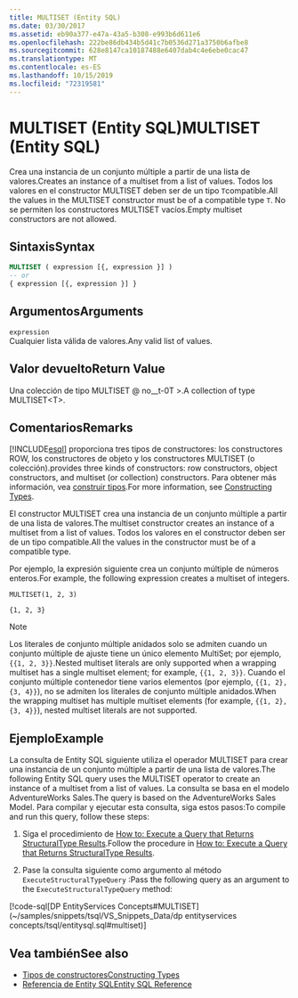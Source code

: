 ```yaml
---
title: MULTISET (Entity SQL)
ms.date: 03/30/2017
ms.assetid: eb90a377-e47a-43a5-b308-e993b6d611e6
ms.openlocfilehash: 222be86db434b5d41c7b0536d271a3750b6afbe8
ms.sourcegitcommit: 628e8147ca10187488e6407dab4c4e6ebe0cac47
ms.translationtype: MT
ms.contentlocale: es-ES
ms.lasthandoff: 10/15/2019
ms.locfileid: "72319581"
---
```

# <a name="multiset-entity-sql"></a><span data-ttu-id="019d6-102">MULTISET (Entity SQL)</span><span class="sxs-lookup"><span data-stu-id="019d6-102">MULTISET (Entity SQL)</span></span>
<span data-ttu-id="019d6-103">Crea una instancia de un conjunto múltiple a partir de una lista de valores.</span><span class="sxs-lookup"><span data-stu-id="019d6-103">Creates an instance of a multiset from a list of values.</span></span> <span data-ttu-id="019d6-104">Todos los valores en el constructor MULTISET deben ser de un tipo `T`compatible.</span><span class="sxs-lookup"><span data-stu-id="019d6-104">All the values in the MULTISET constructor must be of a compatible type `T`.</span></span> <span data-ttu-id="019d6-105">No se permiten los constructores MULTISET vacíos.</span><span class="sxs-lookup"><span data-stu-id="019d6-105">Empty multiset constructors are not allowed.</span></span>  
  
## <a name="syntax"></a><span data-ttu-id="019d6-106">Sintaxis</span><span class="sxs-lookup"><span data-stu-id="019d6-106">Syntax</span></span>  
  
```sql  
MULTISET ( expression [{, expression }] )  
-- or  
{ expression [{, expression }] }  
```  
  
## <a name="arguments"></a><span data-ttu-id="019d6-107">Argumentos</span><span class="sxs-lookup"><span data-stu-id="019d6-107">Arguments</span></span>  
 `expression`  
 <span data-ttu-id="019d6-108">Cualquier lista válida de valores.</span><span class="sxs-lookup"><span data-stu-id="019d6-108">Any valid list of values.</span></span>  
  
## <a name="return-value"></a><span data-ttu-id="019d6-109">Valor devuelto</span><span class="sxs-lookup"><span data-stu-id="019d6-109">Return Value</span></span>  
 <span data-ttu-id="019d6-110">Una colección de tipo MULTISET @ no__t-0T >.</span><span class="sxs-lookup"><span data-stu-id="019d6-110">A collection of type MULTISET\<T>.</span></span>  
  
## <a name="remarks"></a><span data-ttu-id="019d6-111">Comentarios</span><span class="sxs-lookup"><span data-stu-id="019d6-111">Remarks</span></span>  
 [!INCLUDE[esql](../../../../../../includes/esql-md.md)] <span data-ttu-id="019d6-112">proporciona tres tipos de constructores: los constructores ROW, los constructores de objeto y los constructores MULTISET (o colección).</span><span class="sxs-lookup"><span data-stu-id="019d6-112">provides three kinds of constructors: row constructors, object constructors, and multiset (or collection) constructors.</span></span> <span data-ttu-id="019d6-113">Para obtener más información, vea [construir tipos](constructing-types-entity-sql.md).</span><span class="sxs-lookup"><span data-stu-id="019d6-113">For more information, see [Constructing Types](constructing-types-entity-sql.md).</span></span>  
  
 <span data-ttu-id="019d6-114">El constructor MULTISET crea una instancia de un conjunto múltiple a partir de una lista de valores.</span><span class="sxs-lookup"><span data-stu-id="019d6-114">The multiset constructor creates an instance of a multiset from a list of values.</span></span> <span data-ttu-id="019d6-115">Todos los valores en el constructor deben ser de un tipo compatible.</span><span class="sxs-lookup"><span data-stu-id="019d6-115">All the values in the constructor must be of a compatible type.</span></span>  
  
 <span data-ttu-id="019d6-116">Por ejemplo, la expresión siguiente crea un conjunto múltiple de números enteros.</span><span class="sxs-lookup"><span data-stu-id="019d6-116">For example, the following expression creates a multiset of integers.</span></span>  
  
 `MULTISET(1, 2, 3)`  
  
 `{1, 2, 3}`  
  
> [!NOTE]
> <span data-ttu-id="019d6-117">Los literales de conjunto múltiple anidados solo se admiten cuando un conjunto múltiple de ajuste tiene un único elemento MultiSet; por ejemplo, `{{1, 2, 3}}`.</span><span class="sxs-lookup"><span data-stu-id="019d6-117">Nested multiset literals are only supported when a wrapping multiset has a single multiset element; for example, `{{1, 2, 3}}`.</span></span> <span data-ttu-id="019d6-118">Cuando el conjunto múltiple contenedor tiene varios elementos (por ejemplo, `{{1, 2}, {3, 4}}`), no se admiten los literales de conjunto múltiple anidados.</span><span class="sxs-lookup"><span data-stu-id="019d6-118">When the wrapping multiset has multiple multiset elements (for example, `{{1, 2}, {3, 4}}`), nested multiset literals are not supported.</span></span>  
  
## <a name="example"></a><span data-ttu-id="019d6-119">Ejemplo</span><span class="sxs-lookup"><span data-stu-id="019d6-119">Example</span></span>  
 <span data-ttu-id="019d6-120">La consulta de Entity SQL siguiente utiliza el operador MULTISET para crear una instancia de un conjunto múltiple a partir de una lista de valores.</span><span class="sxs-lookup"><span data-stu-id="019d6-120">The following Entity SQL query uses the MULTISET operator to create an instance of a multiset from a list of values.</span></span> <span data-ttu-id="019d6-121">La consulta se basa en el modelo AdventureWorks Sales.</span><span class="sxs-lookup"><span data-stu-id="019d6-121">The query is based on the AdventureWorks Sales Model.</span></span> <span data-ttu-id="019d6-122">Para compilar y ejecutar esta consulta, siga estos pasos:</span><span class="sxs-lookup"><span data-stu-id="019d6-122">To compile and run this query, follow these steps:</span></span>  
  
1. <span data-ttu-id="019d6-123">Siga el procedimiento de [How to: Execute a Query that Returns StructuralType Results](../how-to-execute-a-query-that-returns-structuraltype-results.md).</span><span class="sxs-lookup"><span data-stu-id="019d6-123">Follow the procedure in [How to: Execute a Query that Returns StructuralType Results](../how-to-execute-a-query-that-returns-structuraltype-results.md).</span></span>  
  
2. <span data-ttu-id="019d6-124">Pase la consulta siguiente como argumento al método `ExecuteStructuralTypeQuery` :</span><span class="sxs-lookup"><span data-stu-id="019d6-124">Pass the following query as an argument to the `ExecuteStructuralTypeQuery` method:</span></span>  
  
 [!code-sql[DP EntityServices Concepts#MULTISET](~/samples/snippets/tsql/VS_Snippets_Data/dp entityservices concepts/tsql/entitysql.sql#multiset)]  
  
## <a name="see-also"></a><span data-ttu-id="019d6-125">Vea también</span><span class="sxs-lookup"><span data-stu-id="019d6-125">See also</span></span>

- [<span data-ttu-id="019d6-126">Tipos de constructores</span><span class="sxs-lookup"><span data-stu-id="019d6-126">Constructing Types</span></span>](constructing-types-entity-sql.md)
- [<span data-ttu-id="019d6-127">Referencia de Entity SQL</span><span class="sxs-lookup"><span data-stu-id="019d6-127">Entity SQL Reference</span></span>](entity-sql-reference.md)
